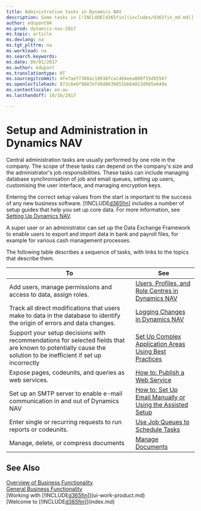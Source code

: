 ```yaml
---
title: Administrative tasks in Dynamics NAV
description: Some tasks in [!INCLUDE[d365fin](includes/d365fin_md.md)] requires central administration and setup. See what they are and learn what to do.
author: edupont04
ms.prod: dynamics-nav-2017
ms.topic: article
ms.devlang: na
ms.tgt_pltfrm: na
ms.workload: na
ms.search.keywords: 
ms.date: 09/01/2017
ms.author: edupont
ms.translationtype: HT
ms.sourcegitcommit: 4fefaef7380ac10836fcac404eea006f55d8556f
ms.openlocfilehash: 873c8e6f9887ef49d8639851bb64013d985e640e
ms.contentlocale: en-au
ms.lasthandoff: 10/16/2017

---
```

# <a name="setup-and-administration-in-dynamics-nav"></a>Setup and Administration in Dynamics NAV
Central administration tasks are usually performed by one role in the company. The scope of these tasks can depend on the company's size and the administrator's job responsibilities. These tasks can include managing database synchronisation of job and email queues, setting up users, customising the user interface, and managing encryption keys.  

Entering the correct setup values from the start is important to the success of any new business software. [!INCLUDE[d365fin](includes/d365fin_md.md)] includes a number of setup guides that help you set up core data. For more information, see [Setting Up Dynamics NAV](setup.md).

<!--Whether you use [!INCLUDE[rim](../../includes/rim_md.md)] to implement setup values or you manually enter them in the new company, you can support your setup decisions with some general recommendations for selected setup fields that are known to potentially cause the solution to be inefficient if defined incorrectly.-->  

A super user or an administrator can set up the Data Exchange Framework to enable users to export and import data in bank and payroll files, for example for various cash management processes.  

The following table describes a sequence of tasks, with links to the topics that describe them.   

|**To**|**See**|  
|------------|-------------|  
|Add users, manage permissions and access to data, assign roles.|[Users, Profiles, and Role Centres in Dynamics NAV](admin-users-profiles-roles.md)|  
|Track all direct modifications that users make to data in the database to identify the origin of errors and data changes.|[Logging Changes in Dynamics NAV](across-log-changes.md)|  
|Support your setup decisions with recommendations for selected fields that are known to potentially cause the solution to be inefficient if set up incorrectly|[Set Up Complex Application Areas Using Best Practices](set-up-complex-application-areas-using-best-practices.md)|  
|Expose pages, codeunits, and queries as web services.|[How to: Publish a Web Service](across-how-publish-web-service.md)|  
|Set up an SMTP server to enable e-mail communication in and out of Dynamics NAV| [How to: Set Up Email Manually or Using the Assisted Setup](madeira-how-setup-email.md)|  
|Enter single or recurring requests to run reports or codeunits.|[Use Job Queues to Schedule Tasks](admin-job-queues-schedule-tasks.md)|  
|Manage, delete, or compress documents|[Manage Documents](admin-manage-documents.md)|  

## <a name="see-also"></a>See Also
[Overview of Business Functionality](madeira-business-functionality.md)  
[General Business Functionality](ui-across-business-areas.md)  
[Working with [!INCLUDE[d365fin](includes/d365fin_md.md)]](ui-work-product.md)  
[Welcome to [!INCLUDE[d365fin](includes/d365fin_md.md)]](index.md)  

